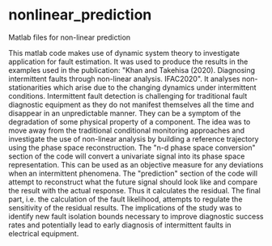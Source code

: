 # nonlinear_prediction
Matlab files for non-linear prediction

This matlab code makes use of dynamic system theory to investigate application for fault estimation. It was used to produce the results in the examples used in the publication: "Khan and Takehisa (2020). Diagnosing intermittent faults through non-linear analysis. IFAC2020". It analyses non-stationarities which arise due to the changing dynamics under intermittent conditions. Intermittent fault detection is challenging for traditional fault diagnostic equipment as they do not manifest themselves all the time and disappear in an unpredictable manner. They can be a symptom of the degradation of some physical property of a component. The idea was to move away from the traditional conditional monitoring approaches and investigate the use of non-linear analysis by building a reference trajectory using the phase space reconstruction. The "n-d phase space conversion" section of the code will convert a univariate signal into its phase space representation. This can be used as an objective measure for any deviations when an intermittent phenomena. The "prediction" section of the code will attempt to reconstruct what the future signal should look like and compare the result with the actual response. Thus it calculates the residual. The final part, i.e. the calculation of the fault likelihood, attempts to regulate the sensitivity of the residual results. The implications of the study was to identify new fault isolation bounds necessary to improve diagnostic success rates and potentially lead to early diagnosis of intermittent faults in electrical equipment. 
